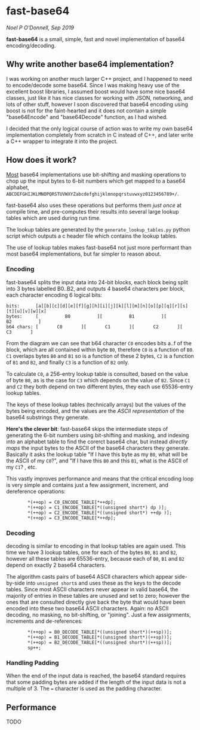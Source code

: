 # fast-base64

*Noel P O'Donnell, Sep 2019*

**fast-base64** is a small, simple, fast and novel implementation of base64 encoding/decoding.

## Why write another base64 implementation?

I was working on another much larger C++ project, and I happened to need to encode/decode some base64. Since I was making heavy use of the excellent boost libraries, I assumed boost would have some nice base64 classes, just like it has nice classes for working with JSON, networking, and lots of other stuff, however I soon discovered that base64 encoding using boost is not for the faint-hearted and it does not contain a simple "base64Encode" and "base64Decode" function, as I had wished.

I decided that the only logical course of action was to write my own base64 implementation completely from scratch in C instead of C++, and later write a C++ wrapper to integrate it into the project.

## How does it work?

[Most](https://github.com/search?l=C&q=base64&type=Repositories) base64 implementations use bit-shifting and masking operations to chop up the input bytes to 6-bit numbers which get mapped to a base64 alphabet,  `ABCDEFGHIJKLMNOPQRSTUVWXYZabcdefghijklmnopqrstuvwxyz0123456789+/`.

fast-base64 also uses these operations but performs them *just once* at compile time, and pre-computes their results into several large lookup tables which are used during run time.

The lookup tables are generated by the `generate_lookup_tables.py` python script which outputs a c header file which contains the lookup tables.

The use of lookup tables makes fast-base64 not just more performant than most base64 implementations, but far simpler to reason about.

### Encoding

fast-base64 splits the input data into 24-bit blocks, each block being split into 3 bytes labelled B0..B2, and outputs 4 base64 characters per block, each character encoding 6 logical bits:

```
bits:      [a][b][c][d][e][f][g][h][i][j][k][l][m][n][o][p][q][r][s][t][u][v][w][x]
bytes:     [          B0          ][          B1          ][          B2          ]
b64 chars: [       C0       ][       C1       ][       C2       ][       C3       ]
```

From the diagram we can see that b64 character `C0` encodes bits a..f of the block, which are all contained within byte `B0`, therefore `C0` is a function of `B0`. `C1` overlaps bytes `B0` and `B1` so is a function of these 2 bytes, `C2` is a function of `B1` and `B2`, and finally `C3` is a function of `B2` only.

To calculate `C0`, a 256-entry lookup table is consulted, based on the value of byte `B0`, as is the case for `C3` which depends on the value of `B2`. Since `C1` and `C2` they both depend on two different bytes, they each use 65536-entry lookup tables.

The keys of these lookup tables (technically arrays) but the values of the bytes being encoded, and the values are the *ASCII representation* of the base64 substrings they generate. 

**Here's the clever bit**: fast-base64 skips the intermediate steps of generating the 6-bit numbers using bit-shifting and masking, and indexing into an alphabet table to find the corerct base64 char, but instead *directly maps* the input bytes to the ASCII of the base64 characters they generate. Basically it asks the lookup table "If I have this byte as my `B0`, what will be the ASCII of my `C0`?", and "If I have this `B0` and this `B1`, what is the ASCII of my `C1`? , etc.

This vastly improves performance and means that the critical encoding loop is very simple and contains just a few assignment, increment, and dereference operations:

```
        *(++op) = C0_ENCODE_TABLE[*++dp];
        *(++op) = C1_ENCODE_TABLE[*((unsigned short*) dp )]; 
        *(++op) = C2_ENCODE_TABLE[*((unsigned short*) ++dp )];
        *(++op) = C3_ENCODE_TABLE[*++dp];
```

### Decoding

decoding is similar to encoding in that lookup tables are again used. This time we have 3 lookup tables, one for each of the bytes `B0`, `B1` and `B2`, however all these tables are 65536-entry, because each of `B0`, `B1` and `B2` depend on exactly 2 base64 characters.

The algorithm casts pairs of base64 ASCII characters which appear side-by-side into `unsigned short`s and uses these as the keys to the decode tables. Since most ASCII characters never appear in valid base64, the majority of entries in these tables are unused and set to zero; however the ones that are consulted directly give back the byte that would have been encoded into these two base64 ASCII characters. Again: no ASCII decoding, no masking, no bit-shifting, or "joining". Just a few assignments, increments and de-references:

```
        *(++op) = B0_DECODE_TABLE[*((unsigned short*)(++sp))];
        *(++op) = B1_DECODE_TABLE[*((unsigned short*)(++sp))];
        *(++op) = B2_DECODE_TABLE[*((unsigned short*)(++sp))];
        sp++;
```

### Handling Padding

When the end of the input data is reached, the base64 standard requires that some padding bytes are added if the length of the input data is not a multiple of 3. The `=` character is used as the padding character.

## Performance

TODO
